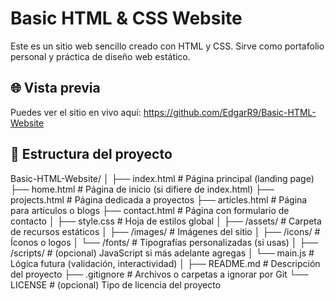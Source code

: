 # Basic HTML & CSS Website

Este es un sitio web sencillo creado con HTML y CSS. Sirve como portafolio personal y práctica de diseño web estático.

## 🌐 Vista previa

Puedes ver el sitio en vivo aquí: https://github.com/EdgarR9/Basic-HTML-Website

## 📁 Estructura del proyecto

Basic-HTML-Website/
│
├── index.html                  # Página principal (landing page)
├── home.html                   # Página de inicio (si difiere de index.html)
├── projects.html               # Página dedicada a proyectos
├── articles.html               # Página para artículos o blogs
├── contact.html                # Página con formulario de contacto
│
├── style.css                   # Hoja de estilos global
│
├── /assets/                    # Carpeta de recursos estáticos
│   ├── /images/                # Imágenes del sitio
│   ├── /icons/                 # Íconos o logos
│   └── /fonts/                 # Tipografías personalizadas (si usas)
│
├── /scripts/                   # (opcional) JavaScript si más adelante agregas
│   └── main.js                 # Lógica futura (validación, interactividad)
│
├── README.md                   # Descripción del proyecto
├── .gitignore                  # Archivos o carpetas a ignorar por Git
└── LICENSE                     # (opcional) Tipo de licencia del proyecto

